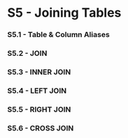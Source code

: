 # S5 - Joining Tables

### S5.1 - Table & Column Aliases
### S5.2 - JOIN
### S5.3 - INNER JOIN
### S5.4 - LEFT JOIN
### S5.5 - RIGHT JOIN
### S5.6 - CROSS JOIN